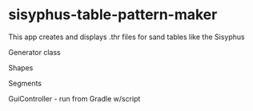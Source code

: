 # sisyphus-table-pattern-maker
This app creates and displays .thr files for sand tables like the Sisyphus


Generator class


Shapes

Segments


GuiController - run from Gradle w/script



